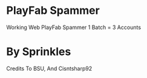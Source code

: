 # PlayFab Spammer
Working Web PlayFab Spammer
1 Batch = 3 Accounts

# By Sprinkles
Credits To BSU, And Cisntsharp92
